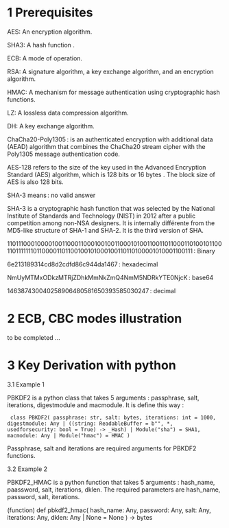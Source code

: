 # 1  Prerequisites 

AES: An encryption algorithm. 

SHA3: A hash function . 

ECB: A mode of operation. 

RSA: A signature algorithm, a key exchange algorithm, and an encryption algorithm. 

HMAC: A mechanism for message authentication using cryptographic hash functions. 

LZ: A lossless data compression algorithm. 

DH: A key exchange algorithm. 

ChaCha20-Poly1305 : is an authenticated encryption with additional data (AEAD) algorithm that combines the ChaCha20 stream cipher with the Poly1305 message authentication code. 



AES-128 refers to the size of the key used in the Advanced Encryption Standard (AES) algorithm, which is 128 bits or 16 bytes . The block size of AES is also 128 bits. 

SHA-3 means : no valid answer 

SHA-3 is a cryptographic hash function that was selected by the National Institute of Standards and Technology (NIST) in 2012 after a public competition among non-NSA designers. It is internally différente from the MD5-like structure of SHA-1 and SHA-2. It is the third version of SHA. 

 

1101110001000010011000110001001001100010100110011011000110100101100110111111101100001101100100101000100110110100001010001100111 : Binary 

6e213189314cd8d2cdfd86c944da1467 : hexadecimal 

NmUyMTMxODkzMTRjZDhkMmNkZmQ4NmM5NDRkYTE0NjcK : base64 

146387430040258906480581650393585030247 : decimal 


# 2 ECB, CBC modes illustration 

to be completed ...

# 3 Key Derivation with python

3.1 Example 1

PBKDF2 is a python class that takes 5 arguments : passphrase, salt, iterations, digestmodule and macmodule. It is define this way : 

` class PBKDF2(
    passphrase: str,
    salt: bytes,
    iterations: int = 1000,
    digestmodule: Any | ((string: ReadableBuffer = b"", *, usedforsecurity: bool = True) -> _Hash) | Module("sha") = SHA1,
    macmodule: Any | Module("hmac") = HMAC
)` 

Passphrase, salt and iterations are required arguments for PBKDF2 functions. 


3.2 Example 2 

PBKDF2_HMAC is a python function that takes 5 arguments : hash_name, paassword, salt, iterations, dklen. The required parameters are hash_name, password, salt, iterations. 

(function) def pbkdf2_hmac(
    hash_name: Any,
    password: Any,
    salt: Any,
    iterations: Any,
    dklen: Any | None = None
) -> bytes

